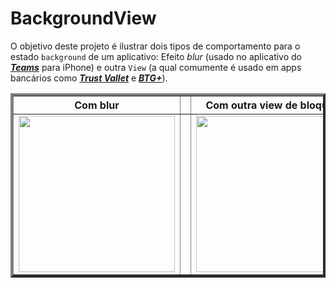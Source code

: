 # BackgroundView
O objetivo deste projeto é ilustrar dois tipos de comportamento para o estado `background` de um aplicativo:
Efeito _blur_ (usado no aplicativo do [***Teams***](https://apps.apple.com/us/app/microsoft-teams/id1113153706) para iPhone) e outra `View` (a qual comumente é usado em apps bancários como [***Trust Vallet***](https://apps.apple.com/us/app/trust-crypto-bitcoin-wallet/id1288339409) e [***BTG+***](https://apps.apple.com/br/app/btg/id1467956990)).

<table border=4>
  <tr>
    <th>
      Com blur
    <th/>
    <th>
      Com outra view de bloqueio
    <th/>
  </tr>
  <tr>
    <td>
      <img src="https://user-images.githubusercontent.com/17321857/151682806-43fd0d62-57b1-4010-82b5-3786415826c0.gif" width="250"/>
    <td/>
    <td>
      <img src="https://user-images.githubusercontent.com/17321857/151682753-ee9b9d5a-bc9f-4fe0-97e0-ddd7d63a84e8.gif" width="250"/>
    <td/>
  </tr>
</table>
